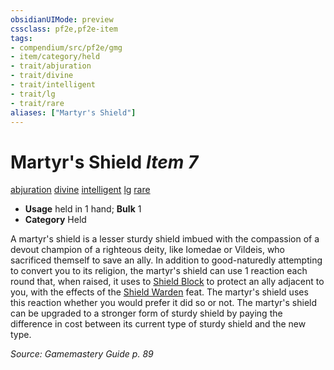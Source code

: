 ```yaml
---
obsidianUIMode: preview
cssclass: pf2e,pf2e-item
tags:
- compendium/src/pf2e/gmg
- item/category/held
- trait/abjuration
- trait/divine
- trait/intelligent
- trait/lg
- trait/rare
aliases: ["Martyr's Shield"]
---
```

# Martyr's Shield *Item 7*  
[abjuration](/rules/traits/abjuration.md)  [divine](/rules/traits/divine.md)  [intelligent](/rules/traits/intelligent-gmg.md)  [lg](/rules/traits/lawful-goo-b1.md)  [rare](/rules/traits/rare.md)  

- **Usage** held in 1 hand; **Bulk** 1
- **Category** Held

A martyr's shield is a lesser sturdy shield imbued with the compassion of a devout champion of a righteous deity, like Iomedae or Vildeis, who sacrificed themself to save an ally. In addition to good-naturedly attempting to convert you to its religion, the martyr's shield can use 1 reaction each round that, when raised, it uses to [Shield Block](/compendium/feats/shield-block.md) to protect an ally adjacent to you, with the effects of the [Shield Warden](/compendium/feats/shield-warden-champion.md) feat. The martyr's shield uses this reaction whether you would prefer it did so or not. The martyr's shield can be upgraded to a stronger form of sturdy shield by paying the difference in cost between its current type of sturdy shield and the new type.

*Source: Gamemastery Guide p. 89*